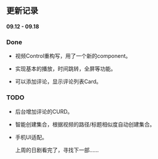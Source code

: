 ## 更新记录

#### 09.12 - 09.18

### Done

- 视频Control重构写，用了一个新的component。

- 实现基本的播放，时间跳转，全屏等功能。

- 可以添加评论，显示评论列表Card。

  

### TODO



- 后台增加评论的CURD。

- 智能创建集合，根据视频的路径/标题相似度自动创建集合。

- 手机UI适配。

  

  上周的日剧看完了，寻找下一部......

  